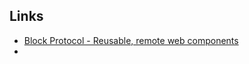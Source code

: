 ## Links
- [Block Protocol - Reusable, remote web components](https://news.ycombinator.com/item?id=30103401)
- 
